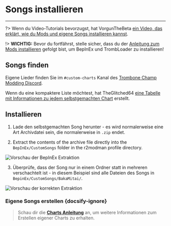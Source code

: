 # Songs installieren
---
?> Wenn du Video-Tutorials bevorzugst, hat VorgunTheBeta [ein Video, das erklärt, wie du Mods und eigene Songs installieren kannst](https://youtu.be/pSwNSGx-P5c).

!> **WICHTIG:** Bevor du fortfährst, stelle sicher, dass du der [Anleitung zum Mods installieren](installing-mods) gefolgt bist, um BepInEx und TrombLoader zu installieren!

## Songs finden

Eigene Lieder finden Sie im `#custom-charts` Kanal des [Trombone Champ Modding Discord](https://discord.gg/KVzKRsbetJ).

Wenn du eine kompaktere Liste möchtest, hat TheGlitched64 [eine Tabelle mit Informationen zu jedem selbstgemachten Chart](https://docs.google.com/spreadsheets/d/1xpoUnHdSJFqOQEK_637-HCECYtJsgK91oY4dRuDMtik/edit?usp=sharing) erstellt.

## Installieren

1. Lade den selbstgemachten Song herunter - es wird normalerweise eine Art Archivdatei sein, die normalerweise in `.zip` endet.

2. Extract the contents of the archive file directly into the `BepInEx/CustomSongs` folder in the r2modman profile directory.

![Vorschau der BepInEx Extraktion](../docs/files/customsongextract.png)

3. Überprüfe, dass der Song nur in einem Ordner statt in mehreren verschachtelt ist - in diesem Beispiel sind alle Dateien des Songs in `BepinEx/CustomSongs/BakaMitai/`.

![Vorschau der korrekten Extraktion](../docs/files/customsongcorrect.png)

### Eigene Songs erstellen {docsify-ignore}

> Schau dir die [**Charts Anleitung**](creating-charts) an, um weitere Informationen zum Erstellen eigener Charts zu erhalten.